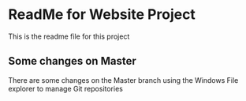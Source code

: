# ReadMe for Website Project

This is the readme file for this project

## Some changes on Master

There are some changes on the Master branch using the Windows File explorer to manage Git repositories
